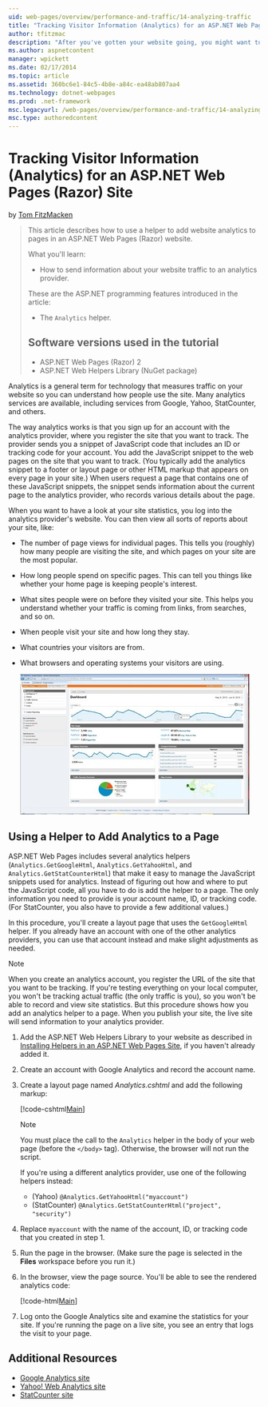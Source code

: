 ```yaml
---
uid: web-pages/overview/performance-and-traffic/14-analyzing-traffic
title: "Tracking Visitor Information (Analytics) for an ASP.NET Web Pages (Razor) Site | Microsoft Docs"
author: tfitzmac
description: "After you've gotten your website going, you might want to analyze your website traffic."
ms.author: aspnetcontent
manager: wpickett
ms.date: 02/17/2014
ms.topic: article
ms.assetid: 360bc6e1-84c5-4b8e-a84c-ea48ab807aa4
ms.technology: dotnet-webpages
ms.prod: .net-framework
msc.legacyurl: /web-pages/overview/performance-and-traffic/14-analyzing-traffic
msc.type: authoredcontent
---
```

Tracking Visitor Information (Analytics) for an ASP.NET Web Pages (Razor) Site
====================
by [Tom FitzMacken](https://github.com/tfitzmac)

> This article describes how to use a helper to add website analytics to pages in an ASP.NET Web Pages (Razor) website.
> 
> What you'll learn:
> 
> - How to send information about your website traffic to an analytics provider.
> 
> These are the ASP.NET programming features introduced in the article:
> 
> - The `Analytics` helper.
>   
> 
> ## Software versions used in the tutorial
> 
> 
> - ASP.NET Web Pages (Razor) 2
> - ASP.NET Web Helpers Library (NuGet package)


Analytics is a general term for technology that measures traffic on your website so you can understand how people use the site. Many analytics services are available, including services from Google, Yahoo, StatCounter, and others.

The way analytics works is that you sign up for an account with the analytics provider, where you register the site that you want to track. The provider sends you a snippet of JavaScript code that includes an ID or tracking code for your account. You add the JavaScript snippet to the web pages on the site that you want to track. (You typically add the analytics snippet to a footer or layout page or other HTML markup that appears on every page in your site.) When users request a page that contains one of these JavaScript snippets, the snippet sends information about the current page to the analytics provider, who records various details about the page.

When you want to have a look at your site statistics, you log into the analytics provider's website. You can then view all sorts of reports about your site, like:

- The number of page views for individual pages. This tells you (roughly) how many people are visiting the site, and which pages on your site are the most popular.
- How long people spend on specific pages. This can tell you things like whether your home page is keeping people's interest.
- What sites people were on before they visited your site. This helps you understand whether your traffic is coming from links, from searches, and so on.
- When people visit your site and how long they stay.
- What countries your visitors are from.
- What browsers and operating systems your visitors are using.

    ![Ch14traffic-1](14-analyzing-traffic/_static/image1.jpg)

## Using a Helper to Add Analytics to a Page

ASP.NET Web Pages includes several analytics helpers (`Analytics.GetGoogleHtml`, `Analytics.GetYahooHtml`, and `Analytics.GetStatCounterHtml`) that make it easy to manage the JavaScript snippets used for analytics. Instead of figuring out how and where to put the JavaScript code, all you have to do is add the helper to a page. The only information you need to provide is your account name, ID, or tracking code. (For StatCounter, you also have to provide a few additional values.)

In this procedure, you'll create a layout page that uses the `GetGoogleHtml` helper. If you already have an account with one of the other analytics providers, you can use that account instead and make slight adjustments as needed.

> [!NOTE]
> When you create an analytics account, you register the URL of the site that you want to be tracking. If you're testing everything on your local computer, you won't be tracking actual traffic (the only traffic is you), so you won't be able to record and view site statistics. But this procedure shows how you add an analytics helper to a page. When you publish your site, the live site will send information to your analytics provider.


1. Add the ASP.NET Web Helpers Library to your website as described in [Installing Helpers in an ASP.NET Web Pages Site](https://go.microsoft.com/fwlink/?LinkId=252372), if you haven't already added it.
2. Create an account with Google Analytics and record the account name.
3. Create a layout page named *Analytics.cshtml* and add the following markup:

    [!code-cshtml[Main](14-analyzing-traffic/samples/sample1.cshtml)]

    > [!NOTE]
    > You must place the call to the `Analytics` helper in the body of your web page (before the `</body>` tag). Otherwise, the browser will not run the script.

    If you're using a different analytics provider, use one of the following helpers instead:

    - (Yahoo) `@Analytics.GetYahooHtml("myaccount")`
    - (StatCounter) `@Analytics.GetStatCounterHtml("project", "security")`
4. Replace `myaccount` with the name of the account, ID, or tracking code that you created in step 1.
5. Run the page in the browser. (Make sure the page is selected in the **Files** workspace before you run it.)
6. In the browser, view the page source. You'll be able to see the rendered analytics code:

    [!code-html[Main](14-analyzing-traffic/samples/sample2.html)]
7. Log onto the Google Analytics site and examine the statistics for your site. If you're running the page on a live site, you see an entry that logs the visit to your page.

<a id="Additional_Resources"></a>
## Additional Resources

- [Google Analytics site](https://www.google.com/analytics/)
- [Yahoo! Web Analytics site](http://help.yahoo.com/l/us/yahoo/ywa/)
- [StatCounter site](http://statcounter.com/)
